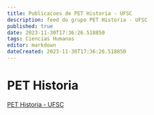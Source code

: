 ```yaml
---
title: Publicacoes de PET Historia - UFSC
description: feed do grupo PET Historia - UFSC
published: true
date: 2023-11-30T17:36:26.518850
tags: Ciencias Humanas
editor: markdown
dateCreated: 2023-11-30T17:36:26.518850
---
```


# PET Historia
[PET Historia - UFSC](/grupo/183PETHistoriaUFSC.md)